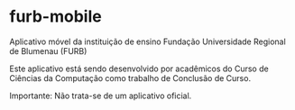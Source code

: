 # furb-mobile
Aplicativo móvel da instituição de ensino Fundação Universidade Regional de Blumenau (FURB)

Este aplicativo está sendo desenvolvido por acadêmicos do Curso de Ciências da Computação como trabalho de Conclusão de Curso. 

Importante: Não trata-se de um aplicativo oficial.
